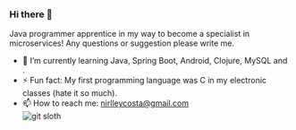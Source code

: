 ### Hi there 👋

Java programmer apprentice in my way to become a specialist in microservices!
Any questions or suggestion please write me.

<!--
**nirlleycosta/nirlleycosta** is a ✨ _special_ ✨ repository because its `README.md` (this file) appears on your GitHub profile.

Here are some ideas to get you started:

- 🔭 I’m currently working on ...
- 🌱 I’m currently learning ...
- 👯 I’m looking to collaborate on ...
- 🤔 I’m looking for help with ...
- 💬 Ask me about ...
- 📫 How to reach me: ...
- 😄 Pronouns: ...
- ⚡ Fun fact: ...
-->
- 🌱 I’m currently learning Java, Spring Boot, Android, Clojure, MySQL and .  
- ⚡ Fun fact: My first programming language was C in my electronic classes (hate it so much). 
- 📫 How to reach me: nirlleycosta@gmail.com  
![git sloth](https://user-images.githubusercontent.com/29152631/160262038-892b92e0-4f7e-47c2-b185-b878f8fc6f8e.jpeg)
